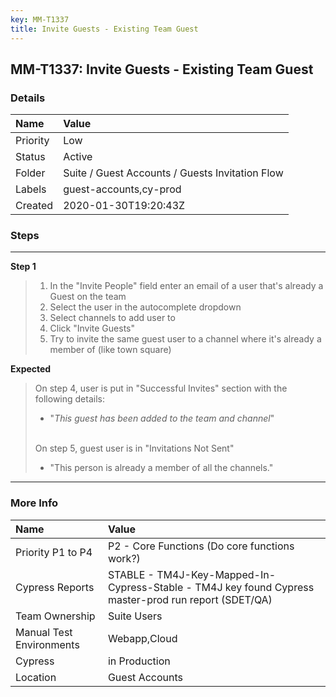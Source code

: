 ```yaml
---
key: MM-T1337
title: Invite Guests - Existing Team Guest
---
```


## MM-T1337: Invite Guests - Existing Team Guest

### Details

| Name     | Value                                           |
| :------- | :---------------------------------------------- |
| Priority | Low                                             |
| Status   | Active                                          |
| Folder   | Suite / Guest Accounts / Guests Invitation Flow |
| Labels   | guest-accounts,cy-prod                          |
| Created  | 2020-01-30T19:20:43Z                            |

### Steps

<hr/>

**Step 1**

> <article><ol><li>In the "Invite People" field enter an email of a user that's already a Guest on the team</li><li>Select the user in the autocomplete dropdown</li><li>Select channels to add user to</li><li>Click "Invite Guests"</li><li>Try to invite the same guest user to a channel where it's already a member of (like town square)</li></ol></article>

**Expected**

> <article>On step 4, user is put in "Successful Invites" section with the following details:<ul><li>"<em>This guest has been added to the team and channel</em>"</li></ul><br />On step 5, guest user is in "Invitations Not Sent"<ul><li>"This person is already a member of all the channels."</li></ul></article>

<hr/>

### More Info

| Name                     | Value                                                                                                |
| :----------------------- | :--------------------------------------------------------------------------------------------------- |
| Priority P1 to P4        | P2 - Core Functions (Do core functions work?)                                                        |
| Cypress Reports          | STABLE - TM4J-Key-Mapped-In-Cypress-Stable - TM4J key found Cypress master-prod run report (SDET/QA) |
| Team Ownership           | Suite Users                                                                                          |
| Manual Test Environments | Webapp,Cloud                                                                                         |
| Cypress                  | in Production                                                                                        |
| Location                 | Guest Accounts                                                                                       |
